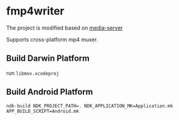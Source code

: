 # fmp4writer

The project is modified based on [media-server](https://github.com/ireader/media-server)

Supports cross-platform mp4 muxer.





## Build Darwin Platform

run `libmov.xcodeproj`



## Build Android Platform

```shell
ndk-build NDK_PROJECT_PATH=. NDK_APPLICATION_MK=Application.mk APP_BUILD_SCRIPT=Android.mk
```

